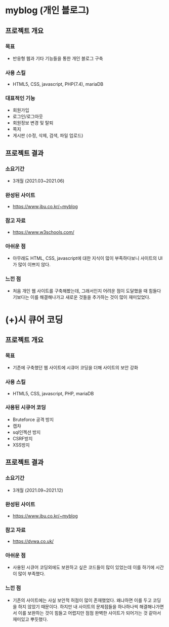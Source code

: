 # myblog (개인 블로그)
## 프로젝트 개요
### 목표
- 반응형 웹과 기타 기능들을 통한 개인 블로그 구축   
### 사용 스킬
- HTML5, CSS, javascript, PHP(7.4), mariaDB
### 대표적인 기능
- 회원가입
- 로그인/로그아웃
- 회원정보 변경 및 탈퇴
- 쪽지
- 게시판 (수정, 삭제, 검색, 파일 업로드)   
## 프로젝트 결과
### 소요기간
- 3개월 (2021.03~2021.06)
### 완성된 사이트
- https://www.jbu.co.kr/~myblog  
### 참고 자료
- https://www.w3schools.com/
### 아쉬운 점
- 아무래도 HTML, CSS, javascript에 대한 지식이 많이 부족하다보니 사이트의 UI가 많이 이쁘지 않다.
### 느낀 점
- 처음 개인 웹 사이트를 구축해봤는데, 그래서인지 어려운 점이 도달했을 때 힘들다기보다는 이를 해결해나가고 새로운 것들을 추가하는 것이 많이 재미있었다.

# (+)시 큐어 코딩
## 프로젝트 개요
### 목표
- 기존에 구축했던 웹 사이트에 시큐어 코딩을 더해 사이트의 보안 강화   
### 사용 스킬
- HTML5, CSS, javascript, PHP, mariaDB
### 사용된 시큐어 코딩
- Bruteforce 공격 방지
- 캡챠
- sql인젝션 방지
- CSRF방지
- XSS방지
## 프로젝트 결과
### 소요기간
- 3개월 (2021.09~2021.12)
### 완성된 사이트
- https://www.jbu.co.kr/~myblog
### 참고 자료
- https://dvwa.co.uk/
### 아쉬운 점
- 사용된 시큐어 코딩외에도 보완하고 싶은 코드들이 많이 있었는데 이를 하기에 시간이 많이 부족했다.
### 느낀 점
- 기존의 사이트에는 사실 보안적 허점이 많이 존재했었다. 왜냐하면 이를 두고 코딩을 하지 않았기 때문이다. 하지만 내 사이트의 문제점들을 하나하나씩 해결해나가면서 이를 보완하는 것이 힘들고 어렵지만 점점 완벽한 사이트가 되어가는 것 같아서 재미있고 뿌듯했다.
